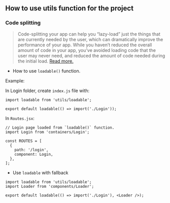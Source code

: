 ## How to use utils function for the project

### Code splitting

> Code-splitting your app can help you “lazy-load” just the things that are currently needed by the user, which can dramatically improve the performance of your app. While you haven’t reduced the overall amount of code in your app, you’ve avoided loading code that the user may never need, and reduced the amount of code needed during the initial load. [Read more.](https://reactjs.org/docs/code-splitting.html#code-splitting)

- How to use `loadable()` function.

Example:

In Login folder, create `index.js` file with:

```
import loadable from 'utils/loadable';

export default loadable(() => import('./Login'));

```

In `Routes.jsx`:

```
// Login page loaded from `loadable()` function.
import Login from 'containers/Login';

const ROUTES = [
  {
    path: '/login',
    component: Login,
  },
];
```

- Use `loadable` with fallback

```
import loadable from 'utils/loadable';
import Loader from 'components/Loader';

export default loadable(() => import('./Login'), <Loader />);
```
